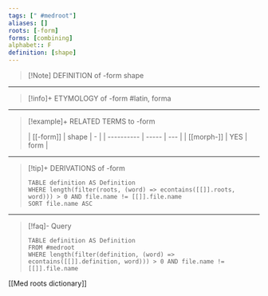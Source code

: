 ```yaml
---
tags: [" #medroot"]
aliases: []
roots: [-form]
forms: [combining]
alphabet:: F
definition: [shape]
---
```

>[!Note] DEFINITION of -form
>shape
_____
>[!info]+ ETYMOLOGY of -form
>#latin, forma
_____
>[!example]+ RELATED TERMS to -form
>
>| [[-form]]  | shape | -   |
| ---------- | ----- | --- |
| [[morph-]] | YES   | form    |
_____
>[!tip]+ DERIVATIONS of -form
>```dataview
>TABLE definition AS Definition 
>WHERE length(filter(roots, (word) => econtains([[]].roots, word))) > 0 AND file.name != [[]].file.name
>SORT file.name ASC
>```
_____
>[!faq]- Query
>
>```dataview
>TABLE definition AS Definition
>FROM #medroot
>WHERE length(filter(definition, (word) => econtains([[]].definition, word))) > 0 AND file.name != [[]].file.name
>```

[[Med roots dictionary]]